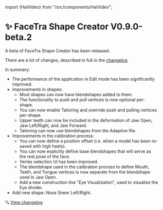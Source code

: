 ﻿---
date: 2024-11-25T17:30
unlisted: true
---
import {HaiVideo} from "/src/components/HaiVideo";

# ✨ FaceTra Shape Creator V0.9.0-beta.2

A beta of FaceTra Shape Creator has been released.

There are a lot of changes, described in full in the [changelog](/docs/changelogs/facetra-shape-creator#0.9.0-beta.2).

In summary:
- The performance of the application in Edit mode has been significantly improved.
- Improvements in shapes:
  - Most shapes can now have blendshapes added to them.
  - The functionality to push and pull vertices is now optional per-shape.
  - You can now enable Tailoring and override push and pulling vertices per-shape.
  - Upper teeth can now be included in the deformation of Jaw Open, Jaw Left/Right, and Jaw Forward.
  - Tailoring can now use blendshapes from the Adaptive file.
- Improvements in the calibration process:
  - You can now define a position offset (i.e. when a model has been re-saved with high heels).
  - You can now explicitly define base blendshapes that will serve as the rest pose of the face.
  - Vertex selection UI has been improved.
  - The blendshape used in the calibration process to define Mouth, Teeth, and Tongue vertices is now separate from the blendshape used in Jaw Open.
  - Add a new construction line "Eye Visualization", used to visualize the Eye divider.
- Add new shape: Nose Sneer Left/Right.

<HaiVideo src="/updates/img/2024-11-25-p0-6JaYH1MJ0A.mp4"></HaiVideo>

🔍 [View changelog](/docs/changelogs/facetra-shape-creator#0.9.0-beta.2)
